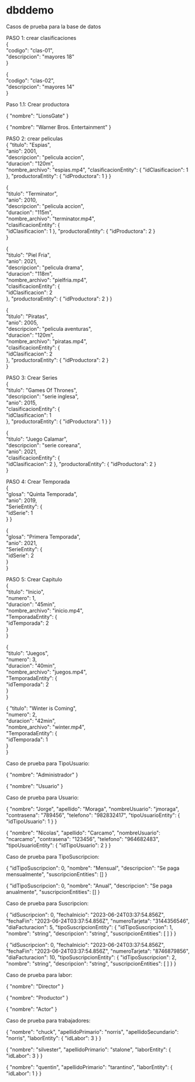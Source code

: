 # dbddemo

Casos de prueba para la base de datos

PASO 1: crear clasificaciones  
{  
"codigo": "clas-01",  
"descripcion": "mayores 18"  
}  


{  
"codigo": "clas-02",  
"descripcion": "mayores 14"  
}  

Paso 1.1: Crear productora

{
  "nombre": "LionsGate"
}

{
  "nombre": "Warner Bros. Entertainment"
}

PASO 2: crear peliculas  
{
"titulo": "Espias",  
"anio": 2001,  
"descripcion": "pelicula accion",  
"duracion": "120m",  
"nombre_archivo": "espias.mp4", 
  "clasificacionEntity": {
    "idClasificacion": 1
  },
  "productoraEntity": {
    "idProductora": 1
  }
}


{  
"titulo": "Terminator",  
"anio": 2010,  
"descripcion": "pelicula accion",  
"duracion": "115m",  
"nombre_archivo": "terminator.mp4",  
    "clasificacionEntity": {  
        "idClasificacion": 1
    },
    "productoraEntity": {
	"idProductora": 2
    }  
}  


{  
"titulo": "Piel Fria",  
"anio": 2021,  
"descripcion": "pelicula drama",  
"duracion": "118m",  
"nombre_archivo": "pielfria.mp4",  
    "clasificacionEntity": {  
        "idClasificacion": 2  
    },
    "productoraEntity": {
	"idProductora": 2
    } 
}


{  
"titulo": "Piratas",  
"anio": 2005,  
"descripcion": "pelicula aventuras",  
"duracion": "120m",  
"nombre_archivo": "piratas.mp4",  
    "clasificacionEntity": {  
        "idClasificacion": 2  
    },
	"productoraEntity": {
		"idProductora": 2
	}  
}  


PASO 3: Crear Series  
{  
"titulo": "Games Of Thrones",  
"descripcion": "serie inglesa",  
"anio": 2015,  
    "clasificacionEntity": {  
        "idClasificacion": 1  
    },
	"productoraEntity": {
		"idProductora": 1
	} 
}


{  
"titulo": "Juego Calamar",  
"descripcion": "serie coreana",  
"anio": 2021,  
    "clasificacionEntity": {  
        "idClasificacion": 2
    },
	"productoraEntity": {
		"idProductora": 2
	}   
}  


PASO 4: Crear Temporada  
{  
"glosa": "Quinta Temporada",  
"anio": 2019,  
    "SerieEntity": {  
        "idSerie": 1  
    }
}  


{  
"glosa": "Primera Temporada",  
"anio": 2021,  
    "SerieEntity": {  
        "idSerie": 2  
    }  
}  


PASO 5: Crear Capitulo  
{  
"titulo": "Inicio",  
"numero": 1,  
"duracion": "45min",  
"nombre_archivo": "inicio.mp4",  
    "TemporadaEntity": {  
        "idTemporada": 2  
    }  
}  


{  
"titulo": "Juegos",  
"numero": 3,  
"duracion": "40min",  
"nombre_archivo": "juegos.mp4",  
    "TemporadaEntity": {  
        "idTemporada": 2  
    }  
}  


{
"titulo": "Winter is Coming",  
"numero": 2,  
"duracion": "42min",  
"nombre_archivo": "winter.mp4",  
    "TemporadaEntity": {  
        "idTemporada": 1  
    }  
}

Caso de prueba para TipoUsuario:

{
  "nombre": "Administrador"
}

{
  "nombre": "Usuario"
}

Caso de prueba para Usuario:

{
  "nombre": "Jorge",
  "apellido": "Moraga",
  "nombreUsuario": "jmoraga",
  "contrasena": "789456",
  "telefono": "982832417",
  "tipoUsuarioEntity": {
    "idTipoUsuario": 1
  }
}

{
  "nombre": "Nicolas",
  "apellido": "Carcamo",
  "nombreUsuario": "ncarcamo",
  "contrasena": "123456",
  "telefono": "964682483",
  "tipoUsuarioEntity": {
    "idTipoUsuario": 2
  }
}

Caso de prueba para TipoSuscripcion:

{
  "idTipoSuscripcion": 0,
  "nombre": "Mensual",
  "descripcion": "Se paga mensualmente",
  "suscripcionEntities": []
}

{
  "idTipoSuscripcion": 0,
  "nombre": "Anual",
  "descripcion": "Se paga anualmente",
  "suscripcionEntities": []
}

Caso de prueba para Suscripcion:

{
  "idSuscripcion": 0,
  "fechaInicio": "2023-06-24T03:37:54.856Z",
  "fechaFin": "2023-06-24T03:37:54.856Z",
  "numeroTarjeta": "3144356546",
  "diaFacturacion": 5,
  "tipoSuscripcionEntity": {
    "idTipoSuscripcion": 1,
    "nombre": "string",
    "descripcion": "string",
    "suscripcionEntities": [
    ]
  }
}

{
  "idSuscripcion": 0,
  "fechaInicio": "2023-06-24T03:37:54.856Z",
  "fechaFin": "2023-06-24T03:37:54.856Z",
  "numeroTarjeta": "8746879856",
  "diaFacturacion": 10,
  "tipoSuscripcionEntity": {
    "idTipoSuscripcion": 2,
    "nombre": "string",
    "descripcion": "string",
    "suscripcionEntities": [
    ]
  }
}

Caso de prueba para labor:

{
  "nombre": "Director"
}

{
  "nombre": "Productor"
}

{
  "nombre": "Actor"
}

Caso de prueba para trabajadores:

{
  "nombre": "chuck",
  "apellidoPrimario": "norris",
  "apellidoSecundario": "norris",
  "laborEntity": {
    "idLabor": 3
  }
}


{
  "nombre": "silvester",
  "apellidoPrimario": "stalone",
  "laborEntity": {
    "idLabor": 3
  }
}

{
  "nombre": "quentin",
  "apellidoPrimario": "tarantino",
  "laborEntity": {
    "idLabor": 1
  }
}